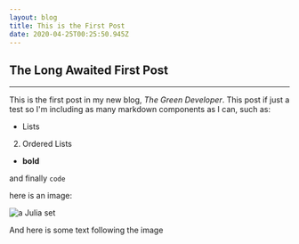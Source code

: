 ```yaml
---
layout: blog
title: This is the First Post
date: 2020-04-25T00:25:50.945Z
---
```

## The Long Awaited First Post

- - -

This is the first post in my new blog, *The Green Developer*. This post if just a test so I'm including as many markdown components as I can, such as:

* Lists

2. Ordered Lists

* **bold**

and finally `code`

here is an image:

![a Julia set](/uploads/julia.png)

And here is some text following the image